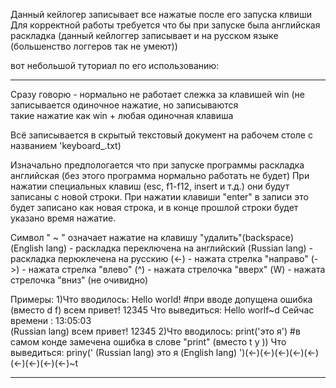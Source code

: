 Данный кейлогер записывает все нажатые после его запуска клвиши
Для корректной работы требуется что бы при запуске была английская раскладка (данный кейлоггер записывает и на русском языке (большенство логгеров так не умеют))

вот небольшой туториал по его использованию:

_______________________________________________________________________________________________________________

Сразу говорю - нормально не работает слежка за клавишей win (не записывается одиночное нажатие, но записываются  
такие нажатие как win + любая одиночная клавиша 

Всё записывается в скрытый текстовый документ на рабочем столе с названием 'keyboard_.txt)



Изначально предпологается что при запуске программы раскладка английская (без этого
программа нормально работать не будет)
При нажатии специальных клавиш (esc, f1-f12, insert и т.д.) они будут записаны с новой
строки.
При нажатии клавиши "enter" в записи это будет записано как новая строка, и в конце прошлой строки
будет указано время нажатие.

Символ " ~ " означает нажатие на клавишу "удалить"(backspace)
(English lang) - раскладка переключена на английский
(Russian lang) - раскладка перюклечена на русскию
(<-) - нажата стрелка "направо"
(->) - нажата стрелка "влево"
(^) - нажата стрелочка "вверх"
(W) - нажата стрелочка "вниз" (не очивидно)
 


Примеры:
1)Что вводилось:
   Hello world!  #при вводе допущена ошибка (вместо d f)
   всем привет! 12345
 Что выведиться:
    Hello worlf~d    Сейчас времени : 13:05:03   
     (Russian lang) всем привет! 12345
2)Что вводилось:
    print('это я')  #в самом конде замечена ошибка в слове "print" (вместо t y ))
 Что выведиться:
    priny(' (Russian lang) это я (English lang) ')(<-)(<-)(<-)(<-)(<-)(<-)(<-)(<-)(<-)~t
_______________________________________________________________________________________________________________

